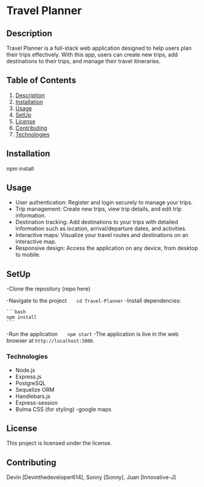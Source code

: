 # Travel Planner

## Description

Travel Planner is a full-stack web application designed to help users plan their trips effectively. With this app, users can create new trips, add destinations to their trips, and manage their travel itineraries.

## Table of Contents

1. [Description](#description)
2. [Installation](#installation)
3. [Usage](#usage)
4. [SetUp](#setup)
5. [License](#license)
6. [Contributing](#contributing)
7. [Technologies](#Technologies)

## Installation
npm install

## Usage

- User authentication: Register and login securely to manage your trips.
- Trip management: Create new trips, view trip details, and edit trip information.
- Destination tracking: Add destinations to your trips with detailed information such as location, arrival/departure dates, and activities.
- Interactive maps: Visualize your travel routes and destinations on an interactive map.
- Responsive design: Access the application on any device, from desktop to mobile.

## SetUp

-Clone the repository (repo here)

-Navigate to the project
`    cd Travel-Planner
   `
-Install dependencies:

    ```bash
    npm install
    ```

-Run the application
`    npm start
   `
-The application is live in the web browser at `http://localhost:3000`.

### Technologies

- Node.js
- Express.js
- PostgreSQL
- Sequelize ORM
- Handlebars.js
- Express-session
- Bulma CSS (for styling)
  -google maps

## License

This project is licensed under the license.

## Contributing

Devin [Devinthedeveloper614], Sonny [Sonny], Juan [Innovative-J]
